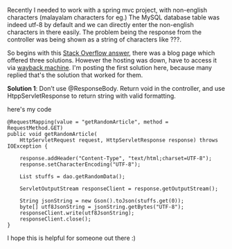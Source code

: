 Recently I needed to work with a spring mvc project, with non-english characters (malayalam characters for eg.) The MySQL database table
was indeed utf-8 by default and we can directly enter the non-english characters in there easily. The problem being the response
from the controller was being shown as a string of characters like ???.

So begins with this [Stack Overflow answer](https://stackoverflow.com/questions/5649329/utf-8-encoding-problem-in-spring-mvc), there was a blog
page which offered three solutions. However the hosting was down, have to access it via [wayback machine](https://web.archive.org/web/20161110075036/http://charlie.cu.cc/2012/08/spring-mvc-ajax-request-with-utf-8-support/). I'm posting the first
solution here, because many replied that's the solution that worked for them.

**Solution 1**: Don’t use @ResponseBody. Return void in the controller, and use HtppServletResponse to return string with valid formatting.

here's my code
```
@RequestMapping(value = "getRandomArticle", method = RequestMethod.GET)
public void getRandomArticle(
	HttpServletRequest request, HttpServletResponse response) throws IOException {

	response.addHeader("Content-Type", "text/html;charset=UTF-8");
	response.setCharacterEncoding("UTF-8");
	
	List stuffs = dao.getRandomData();
	
	ServletOutputStream responseClient = response.getOutputStream();
	
	String jsonString = new Gson().toJson(stuffs.get(0));
	byte[] utf8JsonString = jsonString.getBytes("UTF-8");
	responseClient.write(utf8JsonString);
	responseClient.close();
}
```

I hope this is helpful for someone out there :)
